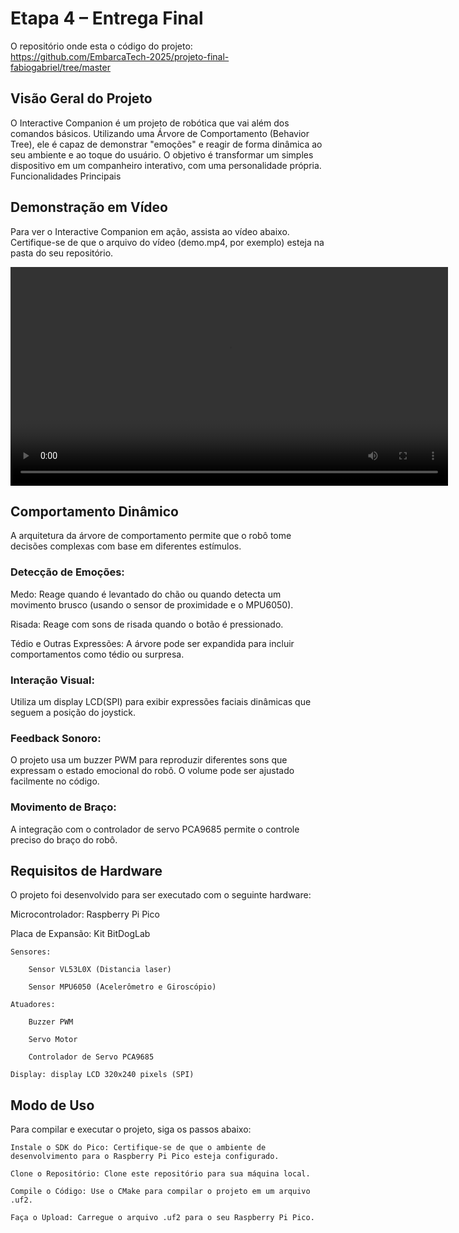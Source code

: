 # Etapa 4 – Entrega Final
O repositório onde esta o código do projeto: https://github.com/EmbarcaTech-2025/projeto-final-fabiogabriel/tree/master

## Visão Geral do Projeto

O Interactive Companion é um projeto de robótica que vai além dos comandos básicos. Utilizando uma Árvore de Comportamento (Behavior Tree), ele é capaz de demonstrar "emoções" e reagir de forma dinâmica ao seu ambiente e ao toque do usuário. O objetivo é transformar um simples dispositivo em um companheiro interativo, com uma personalidade própria.
Funcionalidades Principais

## Demonstração em Vídeo

Para ver o Interactive Companion em ação, assista ao vídeo abaixo. Certifique-se de que o arquivo do vídeo (demo.mp4, por exemplo) esteja na pasta do seu repositório.

<div align="center">
<video src="I-C video.mp4" controls width="700"></video>
</div>

## Comportamento Dinâmico

A arquitetura da árvore de comportamento permite que o robô tome decisões complexas com base em diferentes estímulos.

### Detecção de Emoções:

Medo: Reage quando é levantado do chão ou quando detecta um movimento brusco (usando o sensor de proximidade e o MPU6050).

Risada: Reage com sons de risada quando o botão  é pressionado.

Tédio e Outras Expressões: A árvore pode ser expandida para incluir comportamentos como tédio ou surpresa.

### Interação Visual: 

Utiliza um display LCD(SPI) para exibir expressões faciais dinâmicas que seguem a posição do joystick.

### Feedback Sonoro: 

O projeto usa um buzzer PWM para reproduzir diferentes sons que expressam o estado emocional do robô. O volume pode ser ajustado facilmente no código.


### Movimento de Braço: 
A integração com o controlador de servo PCA9685 permite o controle preciso do braço do robô.

## Requisitos de Hardware

O projeto foi desenvolvido para ser executado com o seguinte hardware:

Microcontrolador: Raspberry Pi Pico

Placa de Expansão: Kit BitDogLab

    Sensores:

        Sensor VL53L0X (Distancia laser)

        Sensor MPU6050 (Acelerômetro e Giroscópio)

    Atuadores:

        Buzzer PWM

        Servo Motor

        Controlador de Servo PCA9685

    Display: display LCD 320x240 pixels (SPI)

## Modo de Uso

Para compilar e executar o projeto, siga os passos abaixo:

    Instale o SDK do Pico: Certifique-se de que o ambiente de desenvolvimento para o Raspberry Pi Pico esteja configurado.

    Clone o Repositório: Clone este repositório para sua máquina local.

    Compile o Código: Use o CMake para compilar o projeto em um arquivo .uf2.

    Faça o Upload: Carregue o arquivo .uf2 para o seu Raspberry Pi Pico.